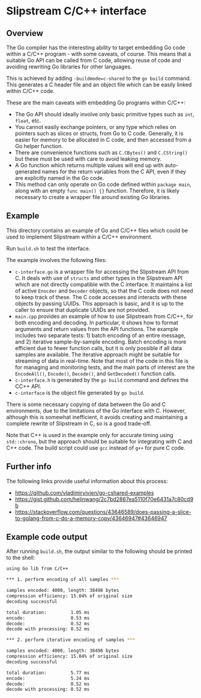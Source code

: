 # Slipstream C/C++ interface

## Overview

The Go compiler has the interesting ability to target embedding Go code within a C/C++ program - with some caveats, of course. This means that a suitable Go API can be called from C code, allowing reuse of code and avoiding rewriting Go libraries for other languages.

This is achieved by adding `-buildmode=c-shared` to the `go build` command. This generates a C header file and an object file which can be easily linked within C/C++ code.

These are the main caveats with embedding Go programs within C/C++:
- The Go API should ideally involve only basic primitive types such as `int`, `float`, etc.
- You cannot easily exchange pointers, or any type which relies on pointers such as slices or structs, from Go to C code. Generally, it is easier for memory to be allocated in C code, and then accessed from a Go helper function.
- There are convenience functions such as `C.CBytes()` and `C.CString()` but these must be used with care to avoid leaking memory.
- A Go function which returns multiple values will end up with auto-generated names for the return variables from the C API, even if they are explicitly named in the Go code.
- This method can only operate on Go code defined within `package main`, along with an empty `func main() {}` function. Therefore, it is likely necessary to create a wrapper file around existing Go libraries.

## Example

This directory contains an example of Go and C/C++ files which could be used to implement Slipstream within a C/C++ environment.

Run `build.sh` to test the interface.

The example involves the following files:

- `c-interface.go` is a wrapper file for accessing the Slipstream API from C. It deals with use of `structs` and other types in the Slipstream API which are not directly compatible with the C interface. It maintains a list of active `Enocder` and `Decoder` objects, so that the C code does not need to keep track of these. The C code accesses and interacts with these objects by passing UUIDs. This approach is basic, and it is up to the caller to ensure that duplicate UUIDs are not provided.
- `main.cpp` provides an example of how to use Slipstream from C/C++, for both encoding and decoding. In particular, it shows how to format arguments and return values from the API functions. The example includes two separate tests: 1) batch encoding of an entire message, and 2) iterative sample-by-sample encoding. Batch encoding is more efficient due to fewer function calls, but it is only possible if all data samples are available. The iterative approach might be suitable for streaming of data in real-time. Note that most of the code in this file is for managing and monitoring tests, and the main parts of interest are the `EncodeAll()`, `Encode()`, `Decode()`, and `GetDecoded()` function calls.
- `c-interface.h` is generated by the `go build` command and defines the CC++ API.
- `c-interface` is the object file generated by `go build`.

There is some necessary copying of data between the Go and C environments, due to the limitations of the Go interface with C. However, although this is somewhat inefficient, it avoids creating and maintaining a complete rewrite of Slipstream in C, so is a good trade-off.

Note that C++ is used in the example only for accurate timing using `std::chrono`, but the approach should be suitable for integrating with C and C++ code. The build script could use `gcc` instead of `g++` for pure C code.

## Further info

The following links provide useful information about this process:
- https://github.com/vladimirvivien/go-cshared-examples
- https://gist.github.com/helinwang/2c7bd2867ea5110f70e6431a7c80cd9b
- https://stackoverflow.com/questions/43646589/does-passing-a-slice-to-golang-from-c-do-a-memory-copy/43646947#43646947

## Example code output

After running `build.sh`, the output similar to the following should be printed to the shell:

```bash
using Go lib from C/C++

*** 1. perform encoding of all samples ***

samples encoded: 4000, length: 38498 bytes
compression efficiency: 15.04% of original size
decoding successful

total duration:         1.05 ms
encode:                 0.53 ms
decode:                 0.52 ms
decode with processing: 0.52 ms

*** 2. perform iterative encoding of samples ***

samples encoded: 4000, length: 38498 bytes
compression efficiency: 15.04% of original size
decoding successful

total duration:         5.77 ms
encode:                 5.24 ms
decode:                 0.52 ms
decode with processing: 0.52 ms
```